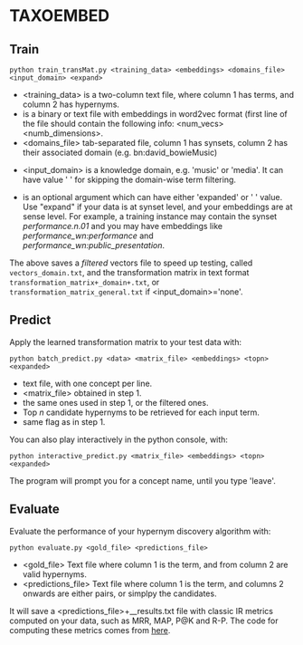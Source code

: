 # **TAXOEMBED** #


## Train ##
```
python train_transMat.py <training_data> <embeddings> <domains_file> <input_domain> <expand>
```

* <training_data> is a two-column text file,  where column 1 has terms, and column 2 has hypernyms.
* <embeddings> is a binary or text file with embeddings in word2vec format (first line of the file should contain the following info: <num_vecs><space><numb_dimensions>.
* <domains_file> tab-separated file, column 1 has synsets, column 2 has their associated domain (e.g. bn:david_bowie<tab>Music)
- <input_domain> is a knowledge domain, e.g. 'music' or 'media'. It can have value ' ' for skipping the domain-wise term filtering.
* <expand> is an optional argument which can have either 'expanded' or ' ' value. Use "expand" if your data is at synset level, and your embeddings are at sense level. For example, a training instance may contain the synset *performance.n.01* and you may have embeddings like *performance_wn:performance* and *performance_wn:public_presentation*.

The above saves a *filtered* vectors file to speed up testing, called ```vectors_domain.txt```, and the transformation matrix in text format ```transformation_matrix+_domain+.txt```, or ```transformation_matrix_general.txt``` if <input_domain>='none'.

## Predict ##

Apply the learned transformation matrix to your test data with:

```
python batch_predict.py <data> <matrix_file> <embeddings> <topn> <expanded>
```

- <data> text file, with one concept per line.
- <matrix_file> obtained in step 1.
- <embeddings> the same ones used in step 1, or the filtered ones.
- <topn> Top *n* candidate hypernyms to be retrieved for each input term.
- <expanded> same flag as in step 1.

You can also play interactively in the python console, with:

```
python interactive_predict.py <matrix_file> <embeddings> <topn> <expanded>
```

The program will prompt you for a concept name, until you type 'leave'.

## Evaluate ##

Evaluate the performance of your hypernym discovery algorithm with:

```
python evaluate.py <gold_file> <predictions_file> 
```

- <gold_file> Text file where column 1 is the term, and from column 2 are valid hypernyms.
- <predictions_file> Text file where column 1 is the term, and columns 2 onwards are either <candidate><space><score> pairs, or simplpy the candidates.

It will save a  <predictions_file>+__results.txt file with classic IR metrics computed on your data, such as MRR, MAP, P@K and R-P. The code for computing these metrics comes from [here](https://gist.github.com/bwhite/3726239).
